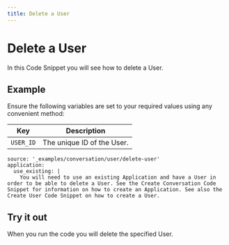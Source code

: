 ```yaml
---
title: Delete a User
---
```


# Delete a User

In this Code Snippet you will see how to delete a User.

## Example

Ensure the following variables are set to your required values using any convenient method:

Key | Description
-- | --
`USER_ID` | The unique ID of the User.

```code_snippets
source: '_examples/conversation/user/delete-user'
application:
  use_existing: |
    You will need to use an existing Application and have a User in order to be able to delete a User. See the Create Conversation Code Snippet for information on how to create an Application. See also the Create User Code Snippet on how to create a User.
```

## Try it out

When you run the code you will delete the specified User.
